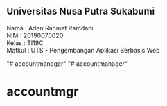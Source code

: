 <h2>Universitas Nusa Putra Sukabumi</h2>

Nama    : Aden Rahmat Ramdani<br>
NIM     : 20190070020 <br>
Kelas   : TI19C<br>
Matkul  : UTS - Pengembangan Aplikasi Berbasis Web

"# accountmanager" 
"# accountmanager" 
# accountmgr
